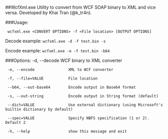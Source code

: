 ##WcfXml.exe
Utility to convert from WCF SOAP binary to XML and vice versa. Developed by Khai Tran (@k_tr4n).

###Usage:

     wcfxml.exe <CONVERT OPTIONS> -f <File location> [OUTPUT OPTIONS]

 Decode example: ```wcfxml.exe -d -f test.bin -s```

 Encode example: ```wcfxml.exe -e -f test.bin -b64```

###Options:
     -d, --decode               WCF binary to XML converter
       
     -e, --encode               XML to WCF converter
       
     -f, --file=VALUE           File location
       
     --b64, --out-base64        Encode output in Base64 format
           
     -s, --out-string           Encode output in String format (default)
       
     --dict=VALUE               Use external dictionary (using Microsoft's builtin dictionary by default)
                               
     --spec=VALUE               Specify NBFS specification (1 or 2). Default 2
           
     -h, --help                 show this message and exit
    

